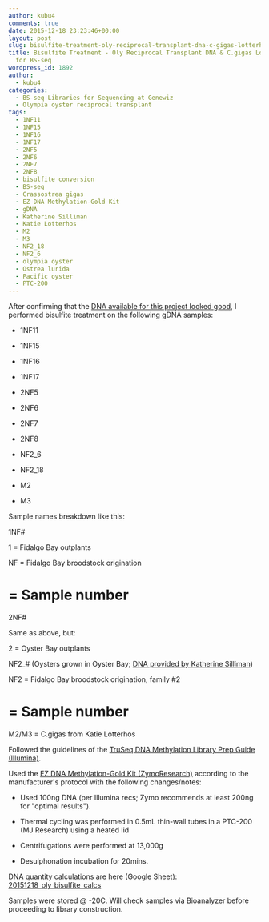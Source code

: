 ```yaml
---
author: kubu4
comments: true
date: 2015-12-18 23:23:46+00:00
layout: post
slug: bisulfite-treatment-oly-reciprocal-transplant-dna-c-gigas-lotterhos-dna-for-bs-seq
title: Bisulfite Treatment - Oly Reciprocal Transplant DNA & C.gigas Lotterhos DNA
  for BS-seq
wordpress_id: 1892
author:
  - kubu4
categories:
  - BS-seq Libraries for Sequencing at Genewiz
  - Olympia oyster reciprocal transplant
tags:
  - 1NF11
  - 1NF15
  - 1NF16
  - 1NF17
  - 2NF5
  - 2NF6
  - 2NF7
  - 2NF8
  - bisulfite conversion
  - BS-seq
  - Crassostrea gigas
  - EZ DNA Methylation-Gold Kit
  - gDNA
  - Katherine Silliman
  - Katie Lotterhos
  - M2
  - M3
  - NF2_18
  - NF2_6
  - olympia oyster
  - Ostrea lurida
  - Pacific oyster
  - PTC-200
---
```


After confirming that the [DNA available for this project looked good](2015/12/17/agarose-gel-oly-gdna-for-bs-seq-libraries-take-two.html), I performed bisulfite treatment on the following gDNA samples:




    
  * 1NF11

    
  * 1NF15

    
  * 1NF16

    
  * 1NF17

    
  * 2NF5

    
  * 2NF6

    
  * 2NF7

    
  * 2NF8

    
  * NF2_6

    
  * NF2_18

    
  * M2

    
  * M3



Sample names breakdown like this:

1NF#

1 = Fidalgo Bay outplants

NF = Fidalgo Bay broodstock origination

# = Sample number

2NF#

Same as above, but:

2 = Oyster Bay outplants

NF2_# (Oysters grown in Oyster Bay; [DNA provided by Katherine Silliman](2015/11/25/samples-received-oly-tissue-dna-from-katherine-silliman.html))


NF2 = Fidalgo Bay broodstock origination, family #2

# = Sample number

M2/M3 = C.gigas from Katie Lotterhos



Followed the guidelines of the [TruSeq DNA Methylation Library Prep Guide (Illumina)](https://github.com/sr320/LabDocs/blob/master/protocols/Commercial_Protocols/Illumina_truseq-dna-methylation-library-prep-guide-15066014-a.pdf).

Used the [EZ DNA Methylation-Gold Kit (ZymoResearch)](https://github.com/sr320/LabDocs/blob/master/protocols/Commercial_Protocols/ZymoResearch_EZ_DNA_Methylation-Gold_Kit_d5005i.pdf) according to the manufacturer's protocol with the following changes/notes:




    
  * Used 100ng DNA (per Illumina recs; Zymo recommends at least 200ng for "optimal results").

    
  * Thermal cycling was performed in 0.5mL thin-wall tubes in a PTC-200 (MJ Research) using a heated lid

    
  * Centrifugations were performed at 13,000g

    
  * Desulphonation incubation for 20mins.



DNA quantity calculations are here (Google Sheet): [20151218_oly_bisulfite_calcs](https://docs.google.com/spreadsheets/d/1BA2REjyCBLv_ekstyND1nl9aXal29Z4jRRLyasRSyZM/edit?usp=sharing)

Samples were stored @ -20C. Will check samples via Bioanalyzer before proceeding to library construction.
